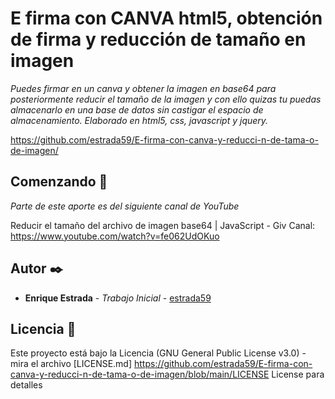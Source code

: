 # 


# E firma con CANVA html5, obtención de firma y reducción de tamaño en imagen

_Puedes firmar en un canva y obtener la imagen en base64 para posteriormente reducir el tamaño de la imagen y con ello quizas tu puedas almacenarlo en una base de datos sin castigar el espacio de almacenamiento. Elaborado en html5, css, javascript y jquery._

https://github.com/estrada59/E-firma-con-canva-y-reducci-n-de-tama-o-de-imagen/

## Comenzando 🚀

_Parte de este aporte es del siguiente canal de YouTube_

Reducir el tamaño del archivo de imagen base64 | JavaScript - Giv Canal: https://www.youtube.com/watch?v=fe062UdOKuo


## Autor ✒️

* **Enrique Estrada** - *Trabajo Inicial* - [estrada59](https://github.com/estrada59)



## Licencia 📄

Este proyecto está bajo la Licencia (GNU General Public License v3.0) - mira el archivo [LICENSE.md] https://github.com/estrada59/E-firma-con-canva-y-reducci-n-de-tama-o-de-imagen/blob/main/LICENSE License para detalles


